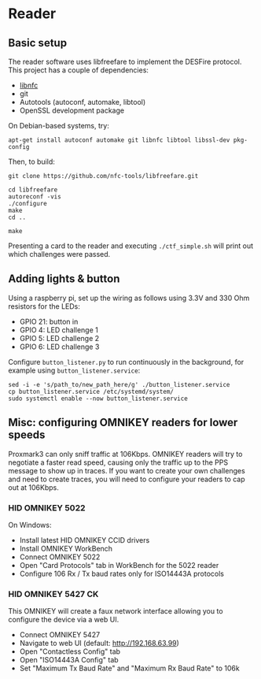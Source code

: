 # Reader

## Basic setup

The reader software uses libfreefare to implement the DESFire protocol. This project has a couple of dependencies:

- [libnfc](https://github.com/nfc-tools/libnfc)
- git
- Autotools (autoconf, automake, libtool)
- OpenSSL development package

On Debian-based systems, try:

```
apt-get install autoconf automake git libnfc libtool libssl-dev pkg-config
```

Then, to build:
```
git clone https://github.com/nfc-tools/libfreefare.git

cd libfreefare
autoreconf -vis
./configure
make
cd ..

make
```

Presenting a card to the reader and executing `./ctf_simple.sh` will print out which challenges were passed.

## Adding lights & button

Using a raspberry pi, set up the wiring as follows using 3.3V and 330 Ohm resistors for the LEDs:

- GPIO 21: button in
- GPIO 4: LED challenge 1
- GPIO 5: LED challenge 2
- GPIO 6: LED challenge 3

Configure `button_listener.py` to run continuously in the background, for example using `button_listener.service`:

```
sed -i -e 's/path_to/new_path_here/g' ./button_listener.service
cp button_listener.service /etc/systemd/system/
sudo systemctl enable --now button_listener.service
```

## Misc: configuring OMNIKEY readers for lower speeds

Proxmark3 can only sniff traffic at 106Kbps. OMNIKEY readers will try to negotiate a faster read speed, causing only the traffic up to the PPS message to show up in traces. If you want to create your own challenges and need to create traces, you will need to configure your readers to cap out at 106Kbps.

### HID OMNIKEY 5022

On Windows:
- Install latest HID OMNIKEY CCID drivers
- Install OMNIKEY WorkBench
- Connect OMNIKEY 5022
- Open "Card Protocols" tab in WorkBench for the 5022 reader
- Configure 106 Rx / Tx baud rates only for ISO14443A protocols

### HID OMNIKEY 5427 CK

This OMNIKEY will create a faux network interface allowing you to configure the device via a web UI.
- Connect OMNIKEY 5427
- Navigate to web UI (default: http://192.168.63.99)
- Open "Contactless Config" tab
- Open "ISO14443A Config" tab
- Set "Maximum Tx Baud Rate" and "Maximum Rx Baud Rate" to 106k
